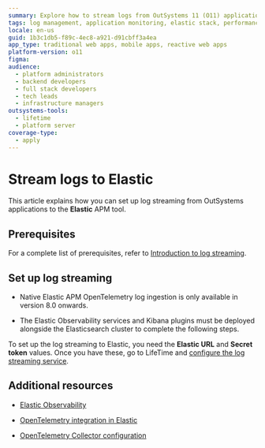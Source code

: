 ```yaml
---
summary: Explore how to stream logs from OutSystems 11 (O11) applications to Elastic APM by configuring LifeTime with the necessary credentials.
tags: log management, application monitoring, elastic stack, performance analysis, observability
locale: en-us
guid: 1b3c1db5-f89c-4ec8-a921-d91cbff3a4ea
app_type: traditional web apps, mobile apps, reactive web apps
platform-version: o11
figma:
audience:
  - platform administrators
  - backend developers
  - full stack developers
  - tech leads
  - infrastructure managers
outsystems-tools:
  - lifetime
  - platform server
coverage-type:
  - apply
---
```


# Stream logs to Elastic

This article explains how you can set up log streaming from OutSystems applications to the **Elastic** APM tool.

## Prerequisites

For a complete list of prerequisites, refer to [Introduction to log streaming](intro.md#prerequisites).

## Set up log streaming

<div class="info" markdown="1">

* Native Elastic APM OpenTelemetry log ingestion is only available in version 8.0 onwards.

* The Elastic Observability services and Kibana plugins must be deployed alongside the Elasticsearch cluster to complete the following steps.

</div>

To set up the log streaming to Elastic, you need the **Elastic URL** and **Secret token** values. Once you have these, go to LifeTime and [configure the log streaming service](lifetime-streaming.md).

## Additional resources

* [Elastic Observability](https://www.elastic.co/observability)

* [OpenTelemetry integration in Elastic](https://www.elastic.co/guide/en/apm/guide/8.6/open-telemetry.html)

* [OpenTelemetry Collector configuration](https://opentelemetry.io/docs/collector/configuration/)
